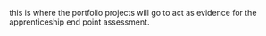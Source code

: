 this is where the portfolio projects will go to act as evidence for the apprenticeship end point assessment.
